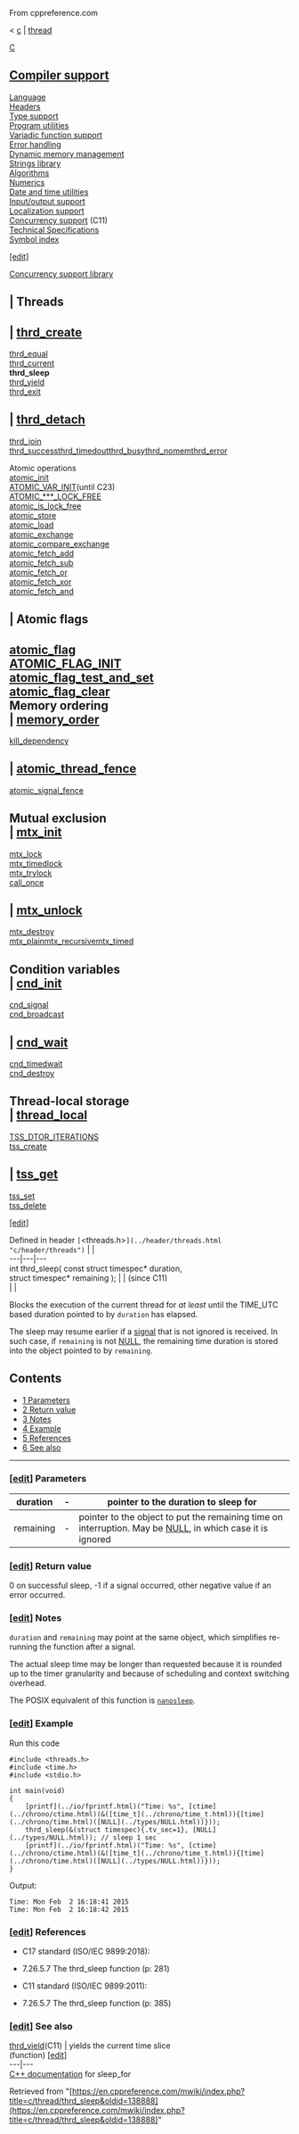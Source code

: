 From cppreference.com

< [c](../../c.html "c")‎ | [thread](../thread.html "c/thread")

[ C](../../c.html "c")

[Compiler support](../compiler_support.html "c/compiler support")  
---  
[Language](../language.html "c/language")  
[Headers](../header.html "c/header")  
[Type support](../types.html "c/types")  
[Program utilities](../program.html "c/program")  
[Variadic function support](../variadic.html "c/variadic")  
[Error handling](../error.html "c/error")  
[Dynamic memory management](../memory.html "c/memory")  
[Strings library](../string.html "c/string")  
[Algorithms](../algorithm.html "c/algorithm")  
[Numerics](../numeric.html "c/numeric")  
[Date and time utilities](../chrono.html "c/chrono")  
[Input/output support](../io.html "c/io")  
[Localization support](../locale.html "c/locale")  
[Concurrency support](../thread.html "c/thread") (C11)  
[Technical Specifications](../experimental.html "c/experimental")  
[Symbol index](../index.html "c/symbol index")  
  
[[edit]](https://en.cppreference.com/mwiki/index.php?title=Template:c/navbar_content&action=edit)

[ Concurrency support library](../thread.html "c/thread")

|  Threads  
---  
| [thrd_create](thrd_create.html "c/thread/thrd create")  
---  
[thrd_equal](thrd_equal.html "c/thread/thrd equal")  
[thrd_current](thrd_current.html "c/thread/thrd current")  
**thrd_sleep**  
[thrd_yield](thrd_yield.html "c/thread/thrd yield")  
[thrd_exit](thrd_exit.html "c/thread/thrd exit")  
  
| [thrd_detach](thrd_detach.html "c/thread/thrd detach")  
---  
[thrd_join](thrd_join.html "c/thread/thrd join")  
[thrd_successthrd_timedoutthrd_busythrd_nomemthrd_error](thrd_errors.html "c/thread/thrd errors")  
  
Atomic operations  
[atomic_init](../atomic/atomic_init.html "c/atomic/atomic init")  
[ATOMIC_VAR_INIT](../atomic/ATOMIC_VAR_INIT.html "c/atomic/ATOMIC VAR INIT")(until C23)  
[ATOMIC_***_LOCK_FREE](../atomic/ATOMIC_LOCK_FREE_consts.html "c/atomic/ATOMIC LOCK FREE consts")  
[atomic_is_lock_free](../atomic/atomic_is_lock_free.html "c/atomic/atomic is lock free")  
[atomic_store](../atomic/atomic_store.html "c/atomic/atomic store")  
[atomic_load](../atomic/atomic_load.html "c/atomic/atomic load")  
[atomic_exchange](../atomic/atomic_exchange.html "c/atomic/atomic exchange")  
[atomic_compare_exchange](../atomic/atomic_compare_exchange.html "c/atomic/atomic compare exchange")  
[atomic_fetch_add](../atomic/atomic_fetch_add.html "c/atomic/atomic fetch add")  
[atomic_fetch_sub](../atomic/atomic_fetch_sub.html "c/atomic/atomic fetch sub")  
[atomic_fetch_or](../atomic/atomic_fetch_or.html "c/atomic/atomic fetch or")  
[atomic_fetch_xor](../atomic/atomic_fetch_xor.html "c/atomic/atomic fetch xor")  
[atomic_fetch_and](../atomic/atomic_fetch_and.html "c/atomic/atomic fetch and")  
  
|  Atomic flags  
---  
[atomic_flag](../atomic/atomic_flag.html "c/atomic/atomic flag")  
[ATOMIC_FLAG_INIT](../atomic/ATOMIC_FLAG_INIT.html "c/atomic/ATOMIC FLAG INIT")  
[atomic_flag_test_and_set](../atomic/atomic_flag_test_and_set.html "c/atomic/atomic flag test and set")  
[atomic_flag_clear](../atomic/atomic_flag_clear.html "c/atomic/atomic flag clear")  
Memory ordering  
| [memory_order](../atomic/memory_order.html "c/atomic/memory order")  
---  
[kill_dependency](../atomic/kill_dependency.html "c/atomic/kill dependency")  
  
| [atomic_thread_fence](../atomic/atomic_thread_fence.html "c/atomic/atomic thread fence")  
---  
[atomic_signal_fence](../atomic/atomic_signal_fence.html "c/atomic/atomic signal fence")  
  
Mutual exclusion  
| [mtx_init](mtx_init.html "c/thread/mtx init")  
---  
[mtx_lock](mtx_lock.html "c/thread/mtx lock")  
[mtx_timedlock](mtx_timedlock.html "c/thread/mtx timedlock")  
[mtx_trylock](mtx_trylock.html "c/thread/mtx trylock")  
[call_once](ONCE_FLAG_INIT.html "c/thread/call once")  
  
| [mtx_unlock](mtx_unlock.html "c/thread/mtx unlock")  
---  
[mtx_destroy](mtx_destroy.html "c/thread/mtx destroy")  
[mtx_plainmtx_recursivemtx_timed](mtx_types.html "c/thread/mtx types")  
  
Condition variables  
| [cnd_init](cnd_init.html "c/thread/cnd init")  
---  
[cnd_signal](cnd_signal.html "c/thread/cnd signal")  
[cnd_broadcast](cnd_broadcast.html "c/thread/cnd broadcast")  
  
| [cnd_wait](cnd_wait.html "c/thread/cnd wait")  
---  
[cnd_timedwait](cnd_timedwait.html "c/thread/cnd timedwait")  
[cnd_destroy](cnd_destroy.html "c/thread/cnd destroy")  
  
Thread-local storage  
| [thread_local](thread_local.html "c/thread/thread local")  
---  
[TSS_DTOR_ITERATIONS](TSS_DTOR_ITERATIONS.html "c/thread/TSS DTOR ITERATIONS")  
[tss_create](tss_create.html "c/thread/tss create")  
  
| [tss_get](tss_get.html "c/thread/tss get")  
---  
[tss_set](tss_set.html "c/thread/tss set")  
[tss_delete](tss_delete.html "c/thread/tss delete")  
  
[[edit]](https://en.cppreference.com/mwiki/index.php?title=Template:c/thread/navbar_content&action=edit)

Defined in header `[`<threads.h>`](../header/threads.html "c/header/threads")` |  |   
---|---|---  
int thrd_sleep( const struct timespec* duration,  
struct timespec* remaining ); |  |  (since C11)  
| |   
  
Blocks the execution of the current thread for _at least_ until the TIME_UTC based duration pointed to by `duration` has elapsed. 

The sleep may resume earlier if a [signal](../program/signal.html "c/program/signal") that is not ignored is received. In such case, if `remaining` is not [NULL](../types/NULL.html "c/types/NULL"), the remaining time duration is stored into the object pointed to by `remaining`. 

## Contents

  * [1 Parameters](thrd_sleep.html#Parameters)
  * [2 Return value](thrd_sleep.html#Return_value)
  * [3 Notes](thrd_sleep.html#Notes)
  * [4 Example](thrd_sleep.html#Example)
  * [5 References](thrd_sleep.html#References)
  * [6 See also](thrd_sleep.html#See_also)

  
---  
  
### [[edit](https://en.cppreference.com/mwiki/index.php?title=c/thread/thrd_sleep&action=edit&section=1 "Edit section: Parameters")] Parameters

duration  |  \-  |  pointer to the duration to sleep for   
---|---|---  
remaining  |  \-  |  pointer to the object to put the remaining time on interruption. May be [NULL](../types/NULL.html "c/types/NULL"), in which case it is ignored   
  
### [[edit](https://en.cppreference.com/mwiki/index.php?title=c/thread/thrd_sleep&action=edit&section=2 "Edit section: Return value")] Return value

​0​ on successful sleep, -1 if a signal occurred, other negative value if an error occurred. 

### [[edit](https://en.cppreference.com/mwiki/index.php?title=c/thread/thrd_sleep&action=edit&section=3 "Edit section: Notes")] Notes

`duration` and `remaining` may point at the same object, which simplifies re-running the function after a signal. 

The actual sleep time may be longer than requested because it is rounded up to the timer granularity and because of scheduling and context switching overhead. 

The POSIX equivalent of this function is [`nanosleep`](http://pubs.opengroup.org/onlinepubs/9699919799/functions/nanosleep.html). 

### [[edit](https://en.cppreference.com/mwiki/index.php?title=c/thread/thrd_sleep&action=edit&section=4 "Edit section: Example")] Example

Run this code
    
    
    #include <threads.h>
    #include <time.h>
    #include <stdio.h>
     
    int main(void)
    {
        [printf](../io/fprintf.html)("Time: %s", [ctime](../chrono/ctime.html)(&([time_t](../chrono/time_t.html)){[time](../chrono/time.html)([NULL](../types/NULL.html))}));
        thrd_sleep(&(struct timespec){.tv_sec=1}, [NULL](../types/NULL.html)); // sleep 1 sec
        [printf](../io/fprintf.html)("Time: %s", [ctime](../chrono/ctime.html)(&([time_t](../chrono/time_t.html)){[time](../chrono/time.html)([NULL](../types/NULL.html))}));
    }

Output: 
    
    
    Time: Mon Feb  2 16:18:41 2015
    Time: Mon Feb  2 16:18:42 2015

### [[edit](https://en.cppreference.com/mwiki/index.php?title=c/thread/thrd_sleep&action=edit&section=5 "Edit section: References")] References

  * C17 standard (ISO/IEC 9899:2018): 



    

  * 7.26.5.7 The thrd_sleep function (p: 281) 



  * C11 standard (ISO/IEC 9899:2011): 



    

  * 7.26.5.7 The thrd_sleep function (p: 385) 



### [[edit](https://en.cppreference.com/mwiki/index.php?title=c/thread/thrd_sleep&action=edit&section=6 "Edit section: See also")] See also

[ thrd_yield](thrd_yield.html "c/thread/thrd yield")(C11) |  yields the current time slice   
(function) [[edit]](https://en.cppreference.com/mwiki/index.php?title=Template:c/thread/dsc_thrd_yield&action=edit)  
---|---  
[C++ documentation](../../cpp/thread/sleep_for.html "cpp/thread/sleep for") for sleep_for  
  
Retrieved from "[https://en.cppreference.com/mwiki/index.php?title=c/thread/thrd_sleep&oldid=138888](https://en.cppreference.com/mwiki/index.php?title=c/thread/thrd_sleep&oldid=138888)" 
